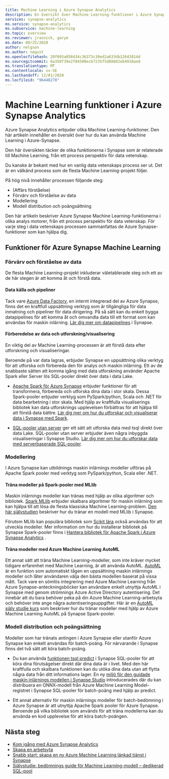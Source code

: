 ```yaml
---
title: Machine Learning i Azure Synapse Analytics
description: En översikt över Machine Learning-funktioner i Azure Synapse Analytics.
services: synapse-analytics
ms.service: synapse-analytics
ms.subservice: machine-learning
ms.topic: overview
ms.reviewer: jrasnick, garye
ms.date: 09/25/2020
author: nelgson
ms.author: negust
ms.openlocfilehash: 20f095a058434c36373c30ed2a633db12643814d
ms.sourcegitcommit: 6a350f39e2f04500ecb7235f5d88682eb4910ae8
ms.translationtype: MT
ms.contentlocale: sv-SE
ms.lasthandoff: 12/01/2020
ms.locfileid: "96448278"
---
```

# <a name="machine-learning-capabilities-in-azure-synapse-analytics"></a>Machine Learning funktioner i Azure Synapse Analytics

Azure Synapse Analytics erbjuder olika Machine Learning-funktioner. Den här artikeln innehåller en översikt över hur du kan använda Machine Learning i Azure-Synapse.

Den här översikten täcker de olika funktionerna i Synapse som är relaterade till Machine Learning, från ett process perspektiv för data vetenskap.

Du kanske är bekant med hur en vanlig data vetenskaps process ser ut. Det är en välkänd process som de flesta Machine Learning-projekt följer.

På hög nivå innehåller processen följande steg:
* (Affärs förståelse)
* Förvärv och förståelse av data
* Modellering
* Modell distribution och poängsättning

Den här artikeln beskriver Azure Synapse Machine Learning-funktionerna i olika analys motorer, från ett process perspektiv för data vetenskap. För varje steg i data vetenskaps processen sammanfattas de Azure Synapse-funktioner som kan hjälpa dig.

## <a name="azure-synapse-machine-learning-capabilities"></a>Funktioner för Azure Synapse Machine Learning

### <a name="data-acquisition-and-understanding"></a>Förvärv och förståelse av data

De flesta Machine Learning-projekt inkluderar väletablerade steg och ett av de här stegen är att komma åt och förstå data.

#### <a name="data-source-and-pipelines"></a>Data källa och pipeliner

Tack vare [Azure Data Factory](/azure/data-factory/introduction), en internt integrerad del av Azure Synapse, finns det en kraftfull uppsättning verktyg som är tillgängliga för data inmatning och pipeliner för data dirigering. På så sätt kan du enkelt bygga datapipelines för att komma åt och omvandla data till ett format som kan användas för maskin inlärning. [Lär dig mer om datapipelines](/azure/data-factory/concepts-pipelines-activities?toc=/azure/synapse-analytics/toc.json&bc=/azure/synapse-analytics/breadcrumb/toc.json) i Synapse. 

#### <a name="data-preparation-and-explorationvisualization"></a>Förberedelse av data och utforskning/visualisering

En viktig del av Machine Learning-processen är att förstå data efter utforskning och visualiseringar.

Beroende på var data lagras, erbjuder Synapse en uppsättning olika verktyg för att utforska och förbereda den för analys och maskin inlärning. Ett av de snabbaste sätten att komma igång med data utforskning använder Apache Spark eller Server lös SQL-pooler direkt över data i data Lake.

* [Apache Spark för Azure Synapse](../spark/apache-spark-overview.md) erbjuder funktioner för att transformera, förbereda och utforska dina data i stor skala. Dessa Spark-pooler erbjuder verktyg som PySpark/python, Scala och .NET för data bearbetning i stor skala. Med hjälp av kraftfulla visualiserings bibliotek kan data utforsknings upplevelsen förbättras för att hjälpa till att förstå data bättre. [Lär dig mer om hur du utforskar och visualiserar data i Synapse med Spark](../get-started-analyze-spark.md).

* [SQL-pooler utan server](../sql/on-demand-workspace-overview.md) ger ett sätt att utforska data med tsql direkt över data Lake. SQL-pooler utan server erbjuder även några inbyggda visualiseringar i Synapse Studio. [Lär dig mer om hur du utforskar data med serverbaserade SQL-pooler](../get-started-analyze-sql-on-demand.md).

### <a name="modeling"></a>Modellering

I Azure Synapse kan utbildnings maskin inlärnings modeller utföras på Apache Spark pooler med verktyg som PySpark/python, Scala eller .NET.

#### <a name="train-models-on-spark-pools-with-mllib"></a>Träna modeller på Spark-pooler med MLlib

Maskin inlärnings modeller kan tränas med hjälp av olika algoritmer och bibliotek. [Spark MLlib](http://spark.apache.org/docs/latest/ml-guide.html) erbjuder skalbara algoritmer för maskin inlärning som kan hjälpa till att lösa de flesta klassiska Machine Learning-problem. [Den här självstudien](../spark/apache-spark-machine-learning-mllib-notebook.md) beskriver hur du tränar en modell med MLlib i Synapse.

Förutom MLlib kan populära bibliotek som [Scikit lära](https://scikit-learn.org/stable/) också användas för att utveckla modeller. Mer information om hur du installerar bibliotek på Synapse Spark-pooler finns i [Hantera bibliotek för Apache Spark i Azure Synapse Analytics](../spark/apache-spark-azure-portal-add-libraries.md) .

#### <a name="train-models-with-azure-machine-learning-automl"></a>Träna modeller med Azure Machine Learning AutoML

Ett annat sätt att träna Machine Learning-modeller, som inte kräver mycket tidigare erfarenhet med Machine Learning, är att använda AutoML. [AutoML](/azure/machine-learning/concept-automated-ml) är en funktion som automatiskt tågen en uppsättning maskin inlärnings modeller och låter användaren välja den bästa modellen baserat på vissa mått. Tack vare en sömlös integrering med Azure Machine Learning från Azure Synapse-anteckningsböcker kan användare enkelt utnyttja AutoML i Synapse med genom strömnings Azure Active Directory autentisering.  Det innebär att du bara behöver peka på din Azure Machine Learning-arbetsyta och behöver inte ange några autentiseringsuppgifter. Här är en [AutoML själv studie kurs](../spark/apache-spark-azure-machine-learning-tutorial.md) som beskriver hur du tränar modeller med hjälp av Azure Machine Learning AutoML på Synapse Spark-pooler.

### <a name="model-deployment-and-scoring"></a>Modell distribution och poängsättning

Modeller som har tränats antingen i Azure Synapse eller utanför Azure Synapse kan enkelt användas för batch-poäng. För närvarande i Synapse finns det två sätt att köra batch-poäng.

* Du kan använda [funktionen tsql predict](../sql-data-warehouse/sql-data-warehouse-predict.md) i Synapse SQL-pooler för att köra dina förutsägelser direkt där dina data är i livet. Med den här kraftfulla och skalbara funktionen kan du utöka dina data utan att flytta några data från ditt informations lager. En ny [miljö för den guidade maskin inlärnings modellen i Synapse Studio](https://aka.ms/synapse-ml-ui) introducerades där du kan distribuera en ONNX-modell från Azure Machine Learning Model-registret i Synapse SQL-pooler för batch-poäng med hjälp av predict.

* Ett annat alternativ för maskin inlärnings modeller för batch-bedömning i Azure Synapse är att utnyttja Apache Spark pooler för Azure Synapse. Beroende på vilka bibliotek som används för att träna modellerna kan du använda en kod upplevelse för att köra batch-poängen.

## <a name="next-steps"></a>Nästa steg

* [Kom igång med Azure Synapse Analytics](../get-started.md)
* [Skapa en arbetsyta](../get-started-create-workspace.md)
* [Snabb start: skapa en ny Azure Machine Learning länkad tjänst i Synapse](quickstart-integrate-azure-machine-learning.md)
* [Självstudie: bedömnings guide för Machine Learning-modell – dedikerad SQL-pool](tutorial-sql-pool-model-scoring-wizard.md)
